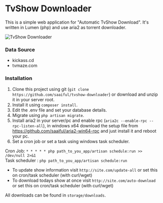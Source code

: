 # TvShow Downloader

This is a simple web application for "Automatic TvShow Download". It's written in Lumen (php) and use aria2 as torrent downloader. 

![TvShow Downloader](http://i67.tinypic.com/2hem0zr.png)


### Data Source
* kickass.cd
* tvmaze.com


### Installation

1. Clone this project using git (`git clone https://github.com/saaiful/tvshow-downloader`) or download and unzip it in your server root.
2. Install it using `composer install`.
3. Edit the .env file and set your database details.
4. Migrate using `php artisan migrate`.
5. Install aria2 in your server/pc and enable rpc (`aria2c --enable-rpc --rpc-listen-all`), in windows x64 download the setup file from https://github.com/saaiful/aria2-win64-rpc and just install it and reboot your pc.
6. Set a cron job or set a task using windows task scheduler. 

Cron Job: `* * * * * php path_to_you_app/artisan schedule:run >> /dev/null 2>&1`<br>
Task scheduler : `php path_to_you_app/artisan schedule:run`

* To update show information visit `http://site.com/update-all` or set this on cron/task scheduler (with curl/wget) <br>
* To download todays show at once visit `http://site.com/auto-download` or set this on cron/task scheduler (with curl/wget) <br>

All downloads can be found in `storage/downloads`.

